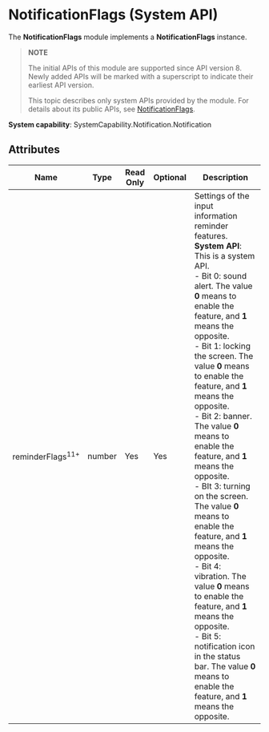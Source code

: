 # NotificationFlags (System API)
<!--Kit: Notification Kit-->
<!--Subsystem: Notification-->
<!--Owner: @michael_woo888-->
<!--Designer: @dongqingran; @wulong158-->
<!--Tester: @wanghong1997-->
<!--Adviser: @fang-jinxu-->

The **NotificationFlags** module implements a **NotificationFlags** instance.

> **NOTE**
>
> The initial APIs of this module are supported since API version 8. Newly added APIs will be marked with a superscript to indicate their earliest API version.
>
> This topic describes only system APIs provided by the module. For details about its public APIs, see [NotificationFlags](./js-apis-inner-notification-notificationFlags.md).

**System capability**: SystemCapability.Notification.Notification

## Attributes

| Name            | Type                   | Read Only| Optional| Description                              |
| ---------------- | ---------------------- | ---- | ---- | --------------------------- |
| reminderFlags<sup>11+</sup> | number| Yes| Yes| Settings of the input information reminder features.<br>**System API**: This is a system API.<br>- Bit 0: sound alert. The value **0** means to enable the feature, and **1** means the opposite.<br>- Bit 1: locking the screen. The value **0** means to enable the feature, and **1** means the opposite.<br>- Bit 2: banner. The value **0** means to enable the feature, and **1** means the opposite.<br>- BIt 3: turning on the screen. The value **0** means to enable the feature, and **1** means the opposite.<br>- Bit 4: vibration. The value **0** means to enable the feature, and **1** means the opposite.<br>- Bit 5: notification icon in the status bar. The value **0** means to enable the feature, and **1** means the opposite.|
